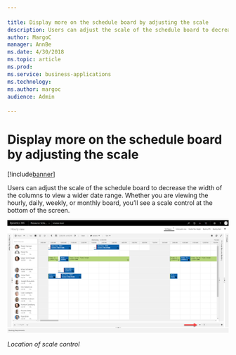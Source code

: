 ```yaml
---

title: Display more on the schedule board by adjusting the scale
description: Users can adjust the scale of the schedule board to decrease the width of the columns to view a wider date range.
author: MargoC
manager: AnnBe
ms.date: 4/30/2018
ms.topic: article
ms.prod: 
ms.service: business-applications
ms.technology: 
ms.author: margoc
audience: Admin

---
```

#  Display more on the schedule board by adjusting the scale


[!include[banner](../../../../includes/banner.md)]

Users can adjust the scale of the schedule board to decrease the width of the
columns to view a wider date range. Whether you are viewing the hourly, daily,
weekly, or monthly board, you’ll see a scale control at the bottom of the
screen.

![Screenshot showing location of scale control](media/display-more-on-schedule-board-by-adjusting-scale-1.png "Screenshot showing location of scale control")
<!-- URS_6_Scale-control-on-hourly-board.png -->


*Location of scale control*

